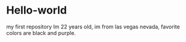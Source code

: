 # Hello-world
my first repository
Im 22 years old, im from las vegas nevada, favorite colors are black and purple.
